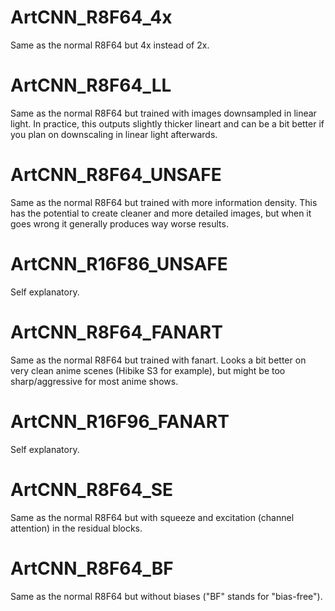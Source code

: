 # ArtCNN_R8F64_4x
Same as the normal R8F64 but 4x instead of 2x.

# ArtCNN_R8F64_LL
Same as the normal R8F64 but trained with images downsampled in linear light. In practice, this outputs slightly thicker lineart and can be a bit better if you plan on downscaling in linear light afterwards.

# ArtCNN_R8F64_UNSAFE
Same as the normal R8F64 but trained with more information density. This has the potential to create cleaner and more detailed images, but when it goes wrong it generally produces way worse results.

# ArtCNN_R16F86_UNSAFE
Self explanatory.

# ArtCNN_R8F64_FANART
Same as the normal R8F64 but trained with fanart. Looks a bit better on very clean anime scenes (Hibike S3 for example), but might be too sharp/aggressive for most anime shows.

# ArtCNN_R16F96_FANART
Self explanatory.

# ArtCNN_R8F64_SE
Same as the normal R8F64 but with squeeze and excitation (channel attention) in the residual blocks.

# ArtCNN_R8F64_BF
Same as the normal R8F64 but without biases ("BF" stands for "bias-free").
